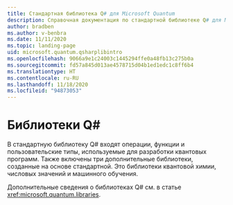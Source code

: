 ```yaml
---
title: Стандартная библиотека Q# для Microsoft Quantum
description: Справочная документация по стандартной библиотеке Q# для Microsoft Quantum
author: bradben
ms.author: v-benbra
ms.date: 11/11/2020
ms.topic: landing-page
uid: microsoft.quantum.qsharplibintro
ms.openlocfilehash: 9066a9e1c24003c1445294ffe0a48fb13c275b0a
ms.sourcegitcommit: fd57a845d013ae4578715d04b1ed1edc1c8ff6b4
ms.translationtype: HT
ms.contentlocale: ru-RU
ms.lasthandoff: 11/18/2020
ms.locfileid: "94873053"
---
```

# <a name="q-libraries"></a>Библиотеки Q#

В стандартную библиотеку Q# входят операции, функции и пользовательские типы, используемые для разработки квантовых программ. Также включены три дополнительные библиотеки, созданные на основе стандартной. Это библиотеки квантовой химии, числовых значений и машинного обучения.

Дополнительные сведения о библиотеках Q# см. в статье <xref:microsoft.quantum.libraries>.